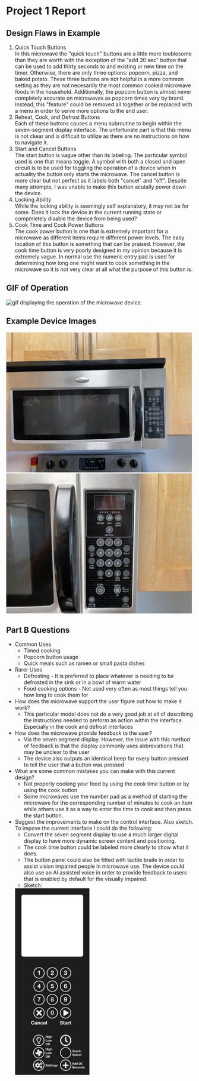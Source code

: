 # Project 1 Report

## Design Flaws in Example
1. Quick Touch Buttons  
  In this microwave the "quick touch" buttons are a little more toublesome than they are worth with the exception of the "add 30 sec" button that can be used to add thirty seconds to and existing or new time on the timer. Otherwise, there are only three options: popcorn, pizza, and baked potato. These three buttons are not helpful in a more common setting as they are not necesarilly the most common cooked microwave foods in the household. Additionally, the popcorn button is almost never completely accurate on microwaves as popcorn times vary by brand. Instead, this "feature" could be removed all together or be replaced with a menu in order to serve more options to the end user. 
2. Reheat, Cook, and Defrost Buttons  
  Each of these buttons causes a menu subroutine to begin within the seven-segment display interface. The unfortunate part is that this menu is not ckear and is difficult to utilize as there are no instructions on how to navigate it. 
3. Start and Cancel Buttons  
  The start button is vague other than its labeling. The particular symbol used is one that means toggle. A symbol with both a closed and open circuit is to be used for toggling the operation of a device when in actuality the button only starts the microwave. The cancel button is more clear but not perfect as it labels both "cancel" and "off". Despite many attempts, I was unable to make this button acutally power down the device.
4. Locking Ability  
  While the locking ability is seemingly self explanatory, it may not be for some. Does it lock the device in the current running state or compmletely disable the device from being used?
5. Cook Time and Cook Power Buttons  
  The cook power button is one that is extremely important for a microwave as different items require different power levels. The easy location of this button is something that can be praised. However, the cook time button is very poorly designed in my opinion because it is extremely vague. In normal use the numeric entry pad is used for determining how long one might want to cook something in the microwave so it is not very clear at all what the purpose of this button is.

## GIF of Operation
![gif displaying the operation of the microwave device.](operation.gif)

## Example Device Images
<img src="1.jpg" alt="microwave image" width="500"/>
<img src="3.jpg" alt="microwave image" width="500"/>

## Part B Questions
- Common Uses  
  - Timed cooking
  - Popcorn button usage
  - Quick meals such as ramen or small pasta dishes
- Rarer Uses
  - Defrosting - It is preferred to place whatever is needing to be defrosted in the sink or in a bowl of warm water
  - Food cooking options - Not used very often as most things tell you how long to cook them for
- How does the microwave support the user figure out how to make it work?
  - This particular model does not do a very good job at all of describing the instructions needed to preform an action within the interface. Especially in the cook and defrost interfaces
- How does the microwave provide feedback to the user?
  - Via the seven segment display. However, the issue with this method of feedback is that the display commonly uses abbreviations that may be unclear to the user
  - The device also outputs an identical beep for every button pressed to tell the user that a button was pressed
- What are some common mistakes you can make with this current design?
  - Not properly cooking your food by using the cook time button or by using the cook button
  - Some microwaves use the number pad as a method of starting the microwave for the corresponding number of minutes to cook an item while others use it as a way to enter the time to cook and then press the start button.  
- Suggest the improvements to make on the control interface. Also sketch. To impove the current interface I could do the following:
  -  Convert the seven segment display to use a much larger digital display to have more dynamic screen content and positioning.
  -  The cook time button could be labeled more clearly to show what it does.
  -  The button panel could also be fitted with tactile braile in order to assist vision impaired people in microwave use. The device could also use an AI assisted voice in order to provide feedback to users that is enabled by default for the visually impaired.
  -  Sketch:
  <img src="Microwave Interface.png" alt="microwave idea" height="500"/> 
